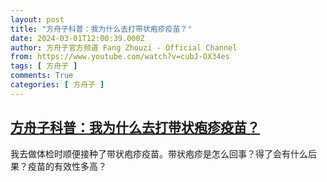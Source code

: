 ```yaml
---
layout: post
title: "方舟子科普：我为什么去打带状疱疹疫苗？"
date: 2024-03-01T12:00:39.000Z
author: 方舟子官方频道 Fang Zhouzi - Official Channel
from: https://www.youtube.com/watch?v=cubJ-OX34es
tags: [ 方舟子 ]
comments: True
categories: [ 方舟子 ]
---
```

<!--1709294439000-->
[方舟子科普：我为什么去打带状疱疹疫苗？](https://www.youtube.com/watch?v=cubJ-OX34es)
------

<div>
我去做体检时顺便接种了带状疱疹疫苗。带状疱疹是怎么回事？得了会有什么后果？疫苗的有效性多高？
</div>
